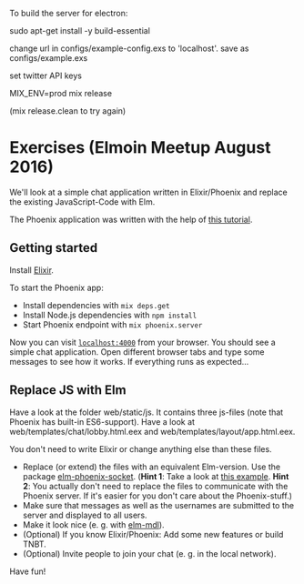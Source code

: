 To build the server for electron:

sudo apt-get install -y build-essential

change url in configs/example-config.exs to 'localhost'. save as configs/example.exs

set twitter API keys

MIX_ENV=prod mix release

(mix release.clean to try again)

# Exercises (Elmoin Meetup August 2016)

We'll look at a simple chat application written in Elixir/Phoenix and replace the existing JavaScript-Code with Elm. 

The Phoenix application was written with the help of [this tutorial](http://blog.distortedthinking.agency/articles/phoenix-framework-building-a-chat-server-in-15-minutes/).

## Getting started

Install [Elixir](http://elixir-lang.org/install.html).

To start the Phoenix app:

  * Install dependencies with `mix deps.get`
  * Install Node.js dependencies with `npm install`
  * Start Phoenix endpoint with `mix phoenix.server`

Now you can visit [`localhost:4000`](http://localhost:4000) from your browser. You should see a simple chat application. Open different browser tabs and type some messages to see how it works. If everything runs as expected...

## Replace JS with Elm

Have a look at the folder web/static/js. It contains three js-files (note that Phoenix has built-in ES6-support). Have a look at web/templates/chat/lobby.html.eex and web/templates/layout/app.html.eex. 

You don't need to write Elixir or change anything else than these files.

  * Replace (or extend) the files with an equivalent Elm-version. Use the package  [elm-phoenix-socket](http://package.elm-lang.org/packages/fbonetti/elm-phoenix-socket/2.0.0/). (**Hint 1**: Take a look at [this example](https://github.com/fbonetti/elm-phoenix-socket/blob/2.0.0/examples/Chat.elm). **Hint 2**: You actually don't need to replace the files to communicate with the Phoenix server. If it's easier for you don't care about the Phoenix-stuff.)
  * Make sure that messages as well as the usernames are submitted to the server and displayed to all users.
  * Make it look nice (e. g. with [elm-mdl](http://package.elm-lang.org/packages/debois/elm-mdl/7.2.0/)).
  * (Optional) If you know Elixir/Phoenix: Add some new features or build TNBT. 
  * (Optional) Invite people to join your chat (e. g. in the local network). 

Have fun!
